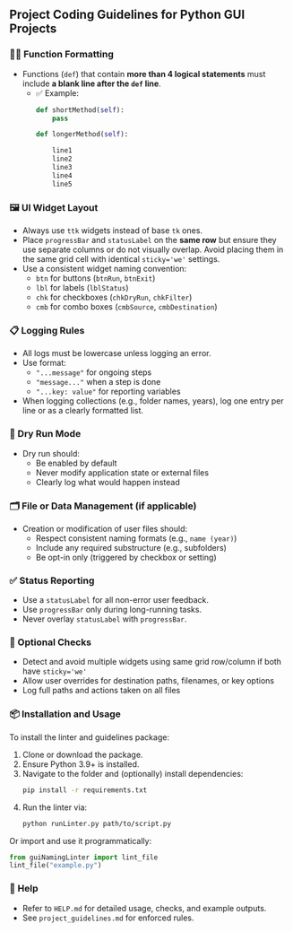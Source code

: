 ## Project Coding Guidelines for Python GUI Projects

### 🧑‍💻 Function Formatting  
<!-- Checks function definitions for spacing when the body exceeds 4 logical lines -->

- Functions (`def`) that contain **more than 4 logical statements** must include **a blank line after the `def` line**.
  - ✅ Example:
    ```python
    def shortMethod(self):
        pass

    def longerMethod(self):

        line1
        line2
        line3
        line4
        line5
    ```

### 🖼️ UI Widget Layout  
<!-- Enforces ttk usage and ensures widget naming and grid placement rules -->

- Always use `ttk` widgets instead of base `tk` ones.
- Place `progressBar` and `statusLabel` on the **same row** but ensure they use separate columns or do not visually overlap. Avoid placing them in the same grid cell with identical `sticky='we'` settings.
- Use a consistent widget naming convention:
  - `btn` for buttons (`btnRun`, `btnExit`)
  - `lbl` for labels (`lblStatus`)
  - `chk` for checkboxes (`chkDryRun`, `chkFilter`)
  - `cmb` for combo boxes (`cmbSource`, `cmbDestination`)

### 📋 Logging Rules  
<!-- Standardizes logging format and ensures key runtime data is captured consistently -->

- All logs must be lowercase unless logging an error.
- Use format:
  - `"...message"` for ongoing steps
  - `"message..."` when a step is done
  - `"...key: value"` for reporting variables
- When logging collections (e.g., folder names, years), log one entry per line or as a clearly formatted list.

### 🧪 Dry Run Mode  
<!-- Ensures dry-run mode never alters state and clearly logs actions -->

- Dry run should:
  - Be enabled by default
  - Never modify application state or external files
  - Clearly log what would happen instead

### 🗂 File or Data Management (if applicable)  
<!-- Governs naming, structure, and safe creation/modification of user files -->

- Creation or modification of user files should:
  - Respect consistent naming formats (e.g., `name (year)`)
  - Include any required substructure (e.g., subfolders)
  - Be opt-in only (triggered by checkbox or setting)

### ✅ Status Reporting  
<!-- Covers best practices for progress and status communication in the UI -->

- Use a `statusLabel` for all non-error user feedback.
- Use `progressBar` only during long-running tasks.
- Never overlay `statusLabel` with `progressBar`.

### 🧠 Optional Checks  
<!-- Suggestions for enhanced safety and user override capabilities -->

- Detect and avoid multiple widgets using same grid row/column if both have `sticky='we'`
- Allow user overrides for destination paths, filenames, or key options
- Log full paths and actions taken on all files

### 📦 Installation and Usage  
<!-- How to install and run the linter tool -->

To install the linter and guidelines package:

1. Clone or download the package.
2. Ensure Python 3.9+ is installed.
3. Navigate to the folder and (optionally) install dependencies:
   ```bash
   pip install -r requirements.txt
   ```
4. Run the linter via:
   ```bash
   python runLinter.py path/to/script.py
   ```

Or import and use it programmatically:
```python
from guiNamingLinter import lint_file
lint_file("example.py")
```

### 📘 Help
- Refer to `HELP.md` for detailed usage, checks, and example outputs.
- See `project_guidelines.md` for enforced rules.
